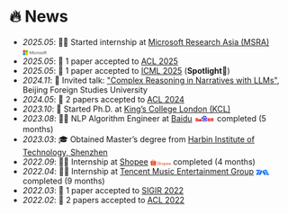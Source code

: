 # 🔥 News

- *2025.05*: 🧑‍💻 Started internship at [Microsoft Research Asia (MSRA)](https://www.microsoft.com/en-us/research/lab/microsoft-research-asia/) <img src='/images/microsoft_logo.svg' style="width: 3em; vertical-align: middle;">  
- *2025.05*: 🎉 1 paper accepted to [ACL 2025](https://2025.aclweb.org/index.html)  
- *2025.05*: 🎉 1 paper accepted to [ICML 2025](https://icml.cc/Conferences/2025) (**Spotlight**🌟)  
- *2024.11*: 💬 Invited talk: ["Complex Reasoning in Narratives with LLMs"](https://sist.bfsu.edu.cn/info/1391/1591.htm), Beijing Foreign Studies University  
- *2024.05*: 🎉 2 papers accepted to [ACL 2024](https://2024.aclweb.org/index.html)  
- *2023.10*: 🚀 Started Ph.D. at [King’s College London (KCL)](https://www.kcl.ac.uk/)  
- *2023.08*: 🧑‍💻 NLP Algorithm Engineer at [Baidu](https://usa.baidu.com/) <img src='/images/baidu-ar21~bgwhite.svg' style="width: 2.6em; vertical-align: middle;"> completed (5 months)  
- *2023.03*: 🎓 Obtained Master’s degree from [Harbin Institute of Technology, Shenzhen](https://global.hitsz.edu.cn/About_HITSZ.htm)  
- *2022.09*: 🧑‍💻 Internship at [Shopee](https://www.sea.com/products/shopee) <img src='/images/shopee.svg' style="width: 2.6em; vertical-align: middle;"> completed (4 months)  
- *2022.04*: 🧑‍💻 Internship at [Tencent Music Entertainment Group](https://www.tencentmusic.com/en-us/) <img src='/images/Tencent_Music.svg' style="width: 1.7em; vertical-align: middle;"> completed (9 months)  
- *2022.03*: 🎉 1 paper accepted to [SIGIR 2022](https://sigir.org/sigir2022/)  
- *2022.02*: 🎉 2 papers accepted to [ACL 2022](https://2022.aclweb.org/index.html)  


[//]: # ()
[//]: # ()
[//]: # (- *2023.05*: 🎉 Five papers are accepted by ACL 2023)

[//]: # ()
[//]: # (- *2023.04*: 🔥 We release [AudioGPT]&#40;https://github.com/AIGC-Audio/AudioGPT&#41; &#40;⭐️6k+&#41;)

[//]: # ()
[//]: # (- *2023.04*: 🎉 One paper &#40;[Make-an-Audio]&#40;https://text-to-audio.github.io/&#41;&#41; is accepted by ICML 2023)

[//]: # ()
[//]: # (- *2023.01*: DiffSinger was introduced in [a very popular video]&#40;https://www.bilibili.com/video/BV1uM411t7ZJ&#41; &#40;2000k+ views&#41; in Bilibili!)

[//]: # ()
[//]: # (- *2023.01*: Three papers are accepted by ICLR 2023!)

[//]: # ()
[//]: # (- *2023.01*: I join [Bytedance AI Lab, Speech & Audio Team]&#40;https://ailab.bytedance.com/&#41; <img src='./images/tiktok.png' style='width: 6em;'> as a research scientist in Singapore!)

[//]: # ()
[//]: # (- *2022.12*: 🎉 My [google scholar]&#40;https://scholar.google.com/citations?user=4FA6C0AAAAAJ&#41; citations have exceeded 2000!)

[//]: # ()
[//]: # (- *2022.02*: I release a modern and responsive academic personal [homepage template]&#40;https://github.com/RayeRen/acad-homepage.github.io&#41;. Welcome to STAR and FORK!)